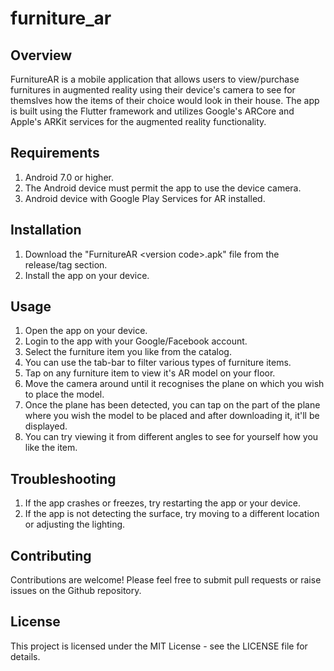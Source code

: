 # furniture_ar

## Overview

FurnitureAR is a mobile application that allows users to view/purchase furnitures in augmented reality using their device's camera to see for themslves how the items of their choice would look in their house. The app is built using the Flutter framework and utilizes Google's ARCore and Apple's  ARKit services for the augmented reality functionality.

## Requirements

1. Android 7.0 or higher.
2. The Android device must permit the app to use the device camera.
3. Android device with Google Play Services for AR installed.

## Installation

1. Download the "FurnitureAR \<version code\>.apk" file from the release/tag section.
2. Install the app on your device.

## Usage

1. Open the app on your device.
2. Login to the app with your Google/Facebook account.
2. Select the furniture item you like from the catalog.
3. You can use the tab-bar to filter various types of furniture items.
5. Tap on any furniture item to view it's AR model on your floor.
6. Move the camera around until it recognises the plane on which you wish to place the model.
7. Once the plane has been detected, you can tap on the part of the plane where you wish the model to be placed and after downloading it, it'll be displayed.
8. You can try viewing it from different angles to see for yourself how you like the item.

## Troubleshooting

1. If the app crashes or freezes, try restarting the app or your device.
2. If the app is not detecting the surface, try moving to a different location or adjusting the lighting.

## Contributing

Contributions are welcome! Please feel free to submit pull requests or raise issues on the Github repository.

## License

This project is licensed under the MIT License - see the LICENSE file for details.

